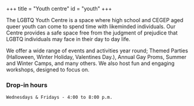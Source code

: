 +++
title = "Youth centre"
id = "youth"
+++

The LGBTQ Youth Centre is a space where high school and CEGEP aged queer youth can come to spend time with likeminded individuals. Our Centre provides a safe space free from the judgment of prejudice that LGBTQ individuals may face in their day to day life.

We offer a wide range of events and activities year round; Themed Parties (Halloween, Winter Holiday, Valentines Day.), Annual Gay Proms, Summer and Winter Camps, and many others. We also host fun and engaging workshops, designed to focus on.

### Drop-in hours

`Wednesdays & Fridays - 4:00 to 8:00 p.m.`